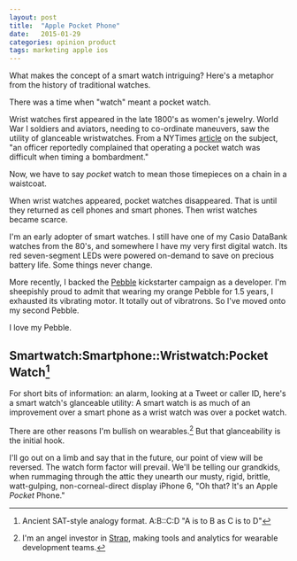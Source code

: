 ```yaml
---
layout: post
title:  "Apple Pocket Phone"
date:   2015-01-29
categories: opinion product
tags: marketing apple ios 
---
```


What makes the concept of a smart watch intriguing?  Here's a metaphor
from the history of traditional watches.

There was a time when "watch" meant a pocket watch.

Wrist watches first appeared in the late 1800's as women's
jewelry. World War I soldiers and aviators, needing to co-ordinate
maneuvers, saw the utility of glanceable wristwatches.  From a NYTimes
[article](http://www.nytimes.com/2013/10/23/fashion/wrist-watches-from-battlefield-to-fashion-accessory.html?pagewanted=all)
on the subject, "an officer reportedly complained that operating a
pocket watch was difficult when timing a bombardment."

Now, we have to say *pocket* watch to mean those timepieces on a chain
in a waistcoat.

When wrist watches appeared, pocket watches disappeared.  That is
until they returned as cell phones and smart phones. Then wrist
watches became scarce.

I'm an early adopter of smart watches. I still have one of my Casio
DataBank watches from the 80's, and somewhere I have my very first
digital watch. Its red seven-segment LEDs were powered on-demand to
save on precious battery life. Some things never change.

More recently, I backed the
[Pebble](https://twitter.com/benwen/status/279149789843714048)
kickstarter campaign as a developer.  I'm sheepishly proud to admit
that wearing my orange Pebble for 1.5 years, I exhausted its vibrating
motor. It totally out of vibratrons. So I've moved onto my second 
Pebble.

I love my Pebble.

## Smartwatch:Smartphone::Wristwatch:Pocket Watch[^analogy]

For short bits of information: an alarm, looking at a Tweet or caller
ID, here's a smart watch's glanceable utility: A smart watch is as
much of an improvement over a smart phone as a wrist watch was over a
pocket watch.

There are other reasons I'm bullish on wearables.[^strap] But that
glanceability is the initial hook.

I'll go out on a limb and say that in the future, our point of view
will be reversed.  The watch form factor will prevail. We'll be
telling our grandkids, when rummaging through the attic
they unearth our musty, rigid, brittle, watt-gulping,
non-corneal-direct display iPhone 6, "Oh that? It's an Apple *Pocket*
Phone."




[^analogy]:Ancient SAT-style analogy format. A:B::C:D "A is to B as C is to D"

[^strap]:I'm an angel investor in [Strap](straphq.com), making tools and analytics for wearable development teams.
